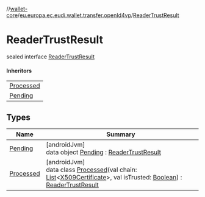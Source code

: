 //[wallet-core](../../../index.md)/[eu.europa.ec.eudi.wallet.transfer.openId4vp](../index.md)/[ReaderTrustResult](index.md)

# ReaderTrustResult

sealed interface [ReaderTrustResult](index.md)

#### Inheritors

| |
|---|
| [Processed](-processed/index.md) |
| [Pending](-pending/index.md) |

## Types

| Name | Summary |
|---|---|
| [Pending](-pending/index.md) | [androidJvm]<br>data object [Pending](-pending/index.md) : [ReaderTrustResult](index.md) |
| [Processed](-processed/index.md) | [androidJvm]<br>data class [Processed](-processed/index.md)(val chain: [List](https://kotlinlang.org/api/latest/jvm/stdlib/kotlin-stdlib/kotlin.collections/-list/index.html)&lt;[X509Certificate](https://developer.android.com/reference/kotlin/java/security/cert/X509Certificate.html)&gt;, val isTrusted: [Boolean](https://kotlinlang.org/api/latest/jvm/stdlib/kotlin-stdlib/kotlin/-boolean/index.html)) : [ReaderTrustResult](index.md) |

